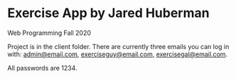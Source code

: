 # Exercise App by Jared Huberman
Web Programming Fall 2020

Project is in the client folder. There are currently three emails you can log in with:
admin@email.com,
exerciseguy@email.com,
exercisegal@email.com.

All passwords are 1234.